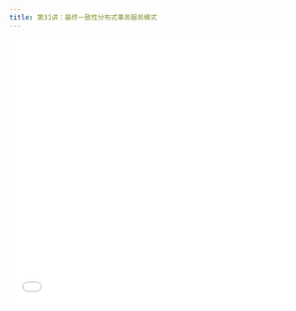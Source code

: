 ```yaml
---
title: 第31讲：最终一致性分布式事务服务模式
---
```


<iframe src="//player.bilibili.com/player.html?aid=789698359&bvid=BV1vy4y1N7Wp&cid=1298443065&p=1" scrolling="no" border="0" frameborder="no" framespacing="0" allowfullscreen="true" width="100%" height="480"> </iframe>